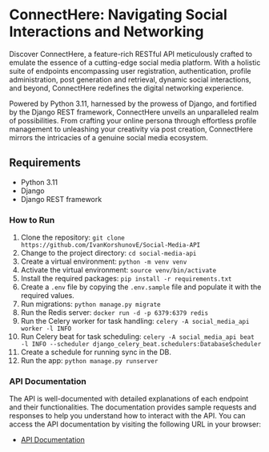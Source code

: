 # ConnectHere: Navigating Social Interactions and Networking

Discover ConnectHere, a feature-rich RESTful API meticulously crafted to emulate the essence of a cutting-edge social media platform. With a holistic suite of endpoints encompassing user registration, authentication, profile administration, post generation and retrieval, dynamic social interactions, and beyond, ConnectHere redefines the digital networking experience.

Powered by Python 3.11, harnessed by the prowess of Django, and fortified by the Django REST framework, ConnectHere unveils an unparalleled realm of possibilities. From crafting your online persona through effortless profile management to unleashing your creativity via post creation, ConnectHere mirrors the intricacies of a genuine social media ecosystem.

## Requirements
- Python 3.11
- Django
- Django REST framework

### How to Run

1. Clone the repository: `git clone https://github.com/IvanKorshunovE/Social-Media-API`
2. Change to the project directory: `cd social-media-api`
3. Create a virtual environment: `python -m venv venv`
4. Activate the virtual environment: `source venv/bin/activate`
5. Install the required packages: `pip install -r requirements.txt`
6. Create a `.env` file by copying the `.env.sample` file and populate it with the required values.
7. Run migrations: `python manage.py migrate`
8. Run the Redis server: `docker run -d -p 6379:6379 redis`
9. Run the Celery worker for task handling: `celery -A social_media_api worker -l INFO`
10. Run Celery beat for task scheduling: `celery -A social_media_api beat -l INFO --scheduler django_celery_beat.schedulers:DatabaseScheduler`
11. Create a schedule for running sync in the DB.
12. Run the app: `python manage.py runserver`

### API Documentation

The API is well-documented with detailed explanations of each endpoint and their functionalities. The documentation provides sample requests and responses to help you understand how to interact with the API. You can access the API documentation by visiting the following URL in your browser:
- [API Documentation](http://localhost:8000/api/schema/swagger-ui/)

